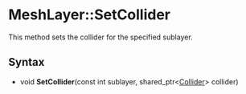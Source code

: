 # MeshLayer::SetCollider

This method sets the collider for the specified sublayer.

## Syntax

- void **SetCollider**(const int sublayer, shared_ptr<[Collider](Collider.md)\> collider)
